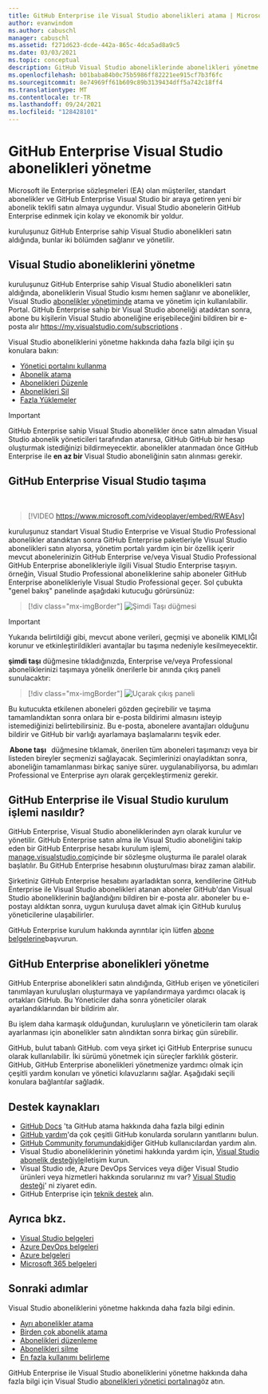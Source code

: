 ```yaml
---
title: GitHub Enterprise ile Visual Studio abonelikleri atama | Microsoft Docs
author: evanwindom
ms.author: cabuschl
manager: cabuschl
ms.assetid: f271d623-dcde-442a-865c-4dca5ad8a9c5
ms.date: 03/03/2021
ms.topic: conceptual
description: GitHub Visual Studio aboneliklerinde abonelikleri yönetme Enterprise
ms.openlocfilehash: b01baba84b0c75b5986ff82221ee915cf7b3f6fc
ms.sourcegitcommit: 8e74969ff61b609c89b3139434dff5a742c18ff4
ms.translationtype: MT
ms.contentlocale: tr-TR
ms.lasthandoff: 09/24/2021
ms.locfileid: "128428101"
---
```

# <a name="manage-visual-studio-subscriptions-with-github-enterprise"></a>GitHub Enterprise Visual Studio abonelikleri yönetme
Microsoft ile Enterprise sözleşmeleri (EA) olan müşteriler, standart abonelikler ve GitHub Enterprise Visual Studio bir araya getiren yeni bir abonelik teklifi satın almaya uygundur. Visual Studio abonelerin GitHub Enterprise edinmek için kolay ve ekonomik bir yoldur. 

kuruluşunuz GitHub Enterprise sahip Visual Studio abonelikleri satın aldığında, bunlar iki bölümden sağlanır ve yönetilir.

## <a name="manage-visual-studio-subscriptions"></a>Visual Studio aboneliklerini yönetme
kuruluşunuz GitHub Enterprise sahip Visual Studio abonelikleri satın aldığında, aboneliklerin Visual Studio kısmı hemen sağlanır ve abonelikler, Visual Studio [abonelikler yönetiminde](https://manage.visualstudio.com) atama ve yönetim için kullanılabilir. Portal. GitHub Enterprise sahip bir Visual Studio aboneliği atadıktan sonra, abone bu kişilerin Visual Studio aboneliğine erişebileceğini bildiren bir e-posta alır <https://my.visualstudio.com/subscriptions> .

Visual Studio aboneliklerini yönetme hakkında daha fazla bilgi için şu konulara bakın:
- [Yönetici portalını kullanma](using-admin-portal.md)
- [Abonelik atama](assign-license.md)
- [Abonelikleri Düzenle](edit-license.md)
- [Abonelikleri Sil](delete-license.md)
- [Fazla Yüklemeler](handle-overclaimed-license.md)

> [!Important]
> GitHub Enterprise sahip Visual Studio abonelikler önce satın almadan Visual Studio abonelik yöneticileri tarafından atanırsa, GitHub GitHub bir hesap oluşturmak istediğinizi bildirmeyecektir.  abonelikler atanmadan önce GitHub Enterprise ile **en az bir** Visual Studio aboneliğinin satın alınması gerekir.

## <a name="moving-to-visual-studio-with-github-enterprise"></a>GitHub Enterprise Visual Studio taşıma
</br>

> [!VIDEO https://www.microsoft.com/videoplayer/embed/RWEAsv]

kuruluşunuz standart Visual Studio Enterprise ve Visual Studio Professional abonelikler atandıktan sonra GitHub Enterprise paketleriyle Visual Studio abonelikleri satın alıyorsa, yönetim portalı yardım için bir özellik içerir mevcut abonelerinizin GitHub Enterprise ve/veya Visual Studio Professional GitHub Enterprise abonelikleriyle ilgili Visual Studio Enterprise taşıyın.  örneğin, Visual Studio Professional aboneliklerine sahip aboneler GitHub Enterprise abonelikleriyle Visual Studio Professional geçer. Sol çubukta "genel bakış" panelinde aşağıdaki kutucuğu görürsünüz:

   > [!div class="mx-imgBorder"]
   > ![Şimdi Taşı düğmesi](_img/assign-github/move-now.png "abonelikleri GitHub Enterprise abonelikleriyle Visual Studio yükseltmek için ' şimdi taşı ' düğmesine tıklayın")

> [!IMPORTANT]
> Yukarıda belirtildiği gibi, mevcut abone verileri, geçmişi ve abonelik KIMLIĞI korunur ve etkinleştirildikleri avantajlar bu taşıma nedeniyle kesilmeyecektir.  


**şimdi taşı** düğmesine tıkladığınızda, Enterprise ve/veya Professional aboneliklerinizi taşımaya yönelik önerilerle bir anında çıkış paneli sunulacaktır:

   > [!div class="mx-imgBorder"]
   > ![Uçarak çıkış paneli](_img/assign-github/fly-out.png)

Bu kutucukta etkilenen aboneleri gözden geçirebilir ve taşıma tamamlandıktan sonra onlara bir e-posta bildirimi almasını isteyip istemediğinizi belirtebilirsiniz.  Bu e-posta, abonelere avantajları olduğunu bildirir ve GitHub bir varlığı ayarlamaya başlamalarını teşvik eder.  

 **Abone taşı**   düğmesine tıklamak, önerilen tüm aboneleri taşımanızı veya bir listeden bireyler seçmenizi sağlayacak.  Seçimlerinizi onayladıktan sonra, aboneliğin tamamlanması birkaç saniye sürer. uygulanabiliyorsa, bu adımları Professional ve Enterprise ayrı olarak gerçekleştirmeniz gerekir.  

## <a name="what-is-the-visual-studio-with-github-enterprise-setup-process"></a>GitHub Enterprise ile Visual Studio kurulum işlemi nasıldır?
GitHub Enterprise, Visual Studio aboneliklerinden ayrı olarak kurulur ve yönetilir. GitHub Enterprise satın alma ile Visual Studio aboneliğini takip eden bir GitHub Enterprise hesabı kurulum işlemi, [manage.visualstudio.com](https://manage.visualstudio.com)içinde bir sözleşme oluşturma ile paralel olarak başlatılır. Bu GitHub Enterprise hesabının oluşturulması biraz zaman alabilir. 

Şirketiniz GitHub Enterprise hesabını ayarladıktan sonra, kendilerine GitHub Enterprise ile Visual Studio abonelikleri atanan aboneler GitHub'dan Visual Studio aboneliklerinin bağlandığını bildiren bir e-posta alır. aboneler bu e-postayı aldıktan sonra, uygun kuruluşa davet almak için GitHub kuruluş yöneticilerine ulaşabilirler.

GitHub Enterprise kurulum hakkında ayrıntılar için lütfen [abone belgelerine](access-github.md)başvurun.   

## <a name="manage-github-enterprise-subscriptions"></a>GitHub Enterprise abonelikleri yönetme
GitHub Enterprise abonelikleri satın alındığında, GitHub erişen ve yöneticileri tanımlayan kuruluşları oluşturmaya ve yapılandırmaya yardımcı olacak iş ortakları GitHub.  Bu Yöneticiler daha sonra yöneticiler olarak ayarlandıklarından bir bildirim alır.  

Bu işlem daha karmaşık olduğundan, kuruluşların ve yöneticilerin tam olarak ayarlanması için abonelikler satın alındıktan sonra birkaç gün sürebilir.

GitHub, bulut tabanlı GitHub. com veya şirket içi GitHub Enterprise sunucu olarak kullanılabilir.  İki sürümü yönetmek için süreçler farklılık gösterir.  GitHub, GitHub Enterprise abonelikleri yönetmenize yardımcı olmak için çeşitli yardım konuları ve yönetici kılavuzlarını sağlar.  Aşağıdaki seçili konulara bağlantılar sağladık.  

## <a name="support-resources"></a>Destek kaynakları
- [GitHub Docs](https://docs.github.com/en/github/setting-up-and-managing-your-enterprise-account/managing-licenses-for-the-github-enterprise-and-visual-studio-bundle) 'ta GitHub atama hakkında daha fazla bilgi edinin
- [GitHub yardım](https://help.github.com/en)'da çok çeşitli GitHub konularda soruların yanıtlarını bulun.
- [GitHub Community forumundaki](https://github.community/)diğer GitHub kullanıcılardan yardım alın.
- Visual Studio aboneliklerinin yönetimi hakkında yardım için, [Visual Studio abonelik desteğiyle](https://aka.ms/vsadminhelp)iletişim kurun.
- Visual Studio ıde, Azure DevOps Services veya diğer Visual Studio ürünleri veya hizmetleri hakkında sorularınız mı var?  [Visual Studio desteği](https://visualstudio.microsoft.com/support/)' ni ziyaret edin.
- GitHub Enterprise için [teknik destek](https://support.microsoft.com/supportforbusiness/productselection?sapId=b77fe80f-5417-80bd-4b2a-275cf0018c24) alın.   

## <a name="see-also"></a>Ayrıca bkz.
- [Visual Studio belgeleri](/visualstudio/)
- [Azure DevOps belgeleri](/azure/devops/)
- [Azure belgeleri](/azure/)
- [Microsoft 365 belgeleri](/microsoft-365/)

## <a name="next-steps"></a>Sonraki adımlar
Visual Studio aboneliklerini yönetme hakkında daha fazla bilgi edinin.
- [Ayrı abonelikler atama](assign-license.md)
- [Birden çok abonelik atama](assign-license-bulk.md)
- [Abonelikleri düzenleme](edit-license.md)
- [Abonelikleri silme](delete-license.md)
- [En fazla kullanımı belirleme](maximum-usage.md)

GitHub Enterprise ile Visual Studio aboneliklerini yönetme hakkında daha fazla bilgi için Visual Studio [abonelikleri yönetici portalına](https://visualstudio.microsoft.com/subscriptions-administration/)göz atın.